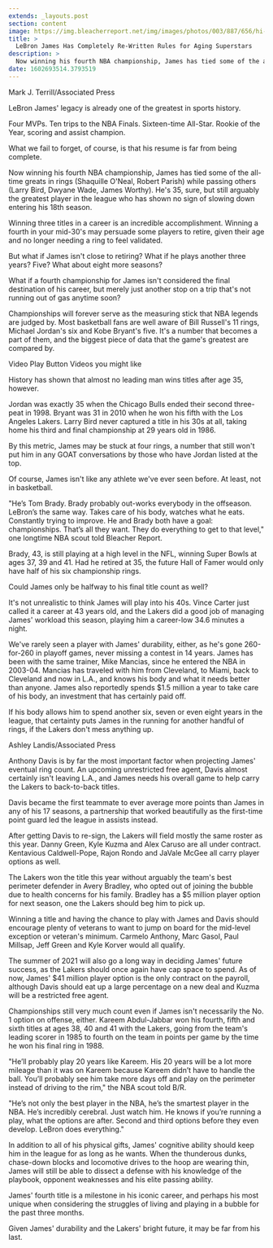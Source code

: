 ```yaml
--- 
extends: _layouts.post 
section: content 
image: https://img.bleacherreport.net/img/images/photos/003/887/656/hi-res-d38f826cad85a67fbdcca07996708053_crop_exact.jpg?w=1200&h=1200&q=75 
title: > 
  LeBron James Has Completely Re-Written Rules for Aging Superstars 
description: > 
  Now winning his fourth NBA championship, James has tied some of the all-time greats in rings (Shaquille O'Neal, Robert Parish) while passing others (Larry Bird, Dwyane Wade, James Worthy).But what if James isn't close to retiring?Of course, James isn't like any athlete we've ever seen before.Championships still very much count even if James isn't necessarily the No.James' fourth title is a milestone in his iconic career, and perhaps his most unique when considering the struggles of living and playing in a bubble for the past three months. 
date: 1602693514.3793519 
--- 
```

Mark J. Terrill/Associated Press

LeBron James' legacy is already one of the greatest in sports history.

Four MVPs. Ten trips to the NBA Finals. Sixteen-time All-Star. Rookie of the Year, scoring and assist champion.

What we fail to forget, of course, is that his resume is far from being complete.

Now winning his fourth NBA championship, James has tied some of the all-time greats in rings (Shaquille O'Neal, Robert Parish) while passing others (Larry Bird, Dwyane Wade, James Worthy). He's 35, sure, but still arguably the greatest player in the league who has shown no sign of slowing down entering his 18th season.

Winning three titles in a career is an incredible accomplishment. Winning a fourth in your mid-30's may persuade some players to retire, given their age and no longer needing a ring to feel validated.

But what if James isn't close to retiring? What if he plays another three years? Five? What about eight more seasons?

What if a fourth championship for James isn't considered the final destination of his career, but merely just another stop on a trip that's not running out of gas anytime soon?

Championships will forever serve as the measuring stick that NBA legends are judged by. Most basketball fans are well aware of Bill Russell's 11 rings, Michael Jordan's six and Kobe Bryant's five. It's a number that becomes a part of them, and the biggest piece of data that the game's greatest are compared by.

Video Play Button Videos you might like

History has shown that almost no leading man wins titles after age 35, however.

Jordan was exactly 35 when the Chicago Bulls ended their second three-peat in 1998. Bryant was 31 in 2010 when he won his fifth with the Los Angeles Lakers. Larry Bird never captured a title in his 30s at all, taking home his third and final championship at 29 years old in 1986.

By this metric, James may be stuck at four rings, a number that still won't put him in any GOAT conversations by those who have Jordan listed at the top.

Of course, James isn't like any athlete we've ever seen before. At least, not in basketball.

"He’s Tom Brady. Brady probably out-works everybody in the offseason. LeBron’s the same way. Takes care of his body, watches what he eats. Constantly trying to improve. He and Brady both have a goal: championships. That’s all they want. They do everything to get to that level," one longtime NBA scout told Bleacher Report.

Brady, 43, is still playing at a high level in the NFL, winning Super Bowls at ages 37, 39 and 41. Had he retired at 35, the future Hall of Famer would only have half of his six championship rings.

Could James only be halfway to his final title count as well?

It's not unrealistic to think James will play into his 40s. Vince Carter just called it a career at 43 years old, and the Lakers did a good job of managing James' workload this season, playing him a career-low 34.6 minutes a night.

We've rarely seen a player with James' durability, either, as he's gone 260-for-260 in playoff games, never missing a contest in 14 years. James has been with the same trainer, Mike Mancias, since he entered the NBA in 2003-04. Mancias has traveled with him from Cleveland, to Miami, back to Cleveland and now in L.A., and knows his body and what it needs better than anyone. James also reportedly spends $1.5 million a year to take care of his body, an investment that has certainly paid off.

If his body allows him to spend another six, seven or even eight years in the league, that certainty puts James in the running for another handful of rings, if the Lakers don't mess anything up.

Ashley Landis/Associated Press

Anthony Davis is by far the most important factor when projecting James' eventual ring count. An upcoming unrestricted free agent, Davis almost certainly isn't leaving L.A., and James needs his overall game to help carry the Lakers to back-to-back titles.

Davis became the first teammate to ever average more points than James in any of his 17 seasons, a partnership that worked beautifully as the first-time point guard led the league in assists instead.

After getting Davis to re-sign, the Lakers will field mostly the same roster as this year. Danny Green, Kyle Kuzma and Alex Caruso are all under contract. Kentavious Caldwell-Pope, Rajon Rondo and JaVale McGee all carry player options as well.

The Lakers won the title this year without arguably the team's best perimeter defender in Avery Bradley, who opted out of joining the bubble due to health concerns for his family. Bradley has a $5 million player option for next season, one the Lakers should beg him to pick up.

Winning a title and having the chance to play with James and Davis should encourage plenty of veterans to want to jump on board for the mid-level exception or veteran's minimum. Carmelo Anthony, Marc Gasol, Paul Millsap, Jeff Green and Kyle Korver would all qualify.

The summer of 2021 will also go a long way in deciding James' future success, as the Lakers should once again have cap space to spend. As of now, James' $41 million player option is the only contract on the payroll, although Davis should eat up a large percentage on a new deal and Kuzma will be a restricted free agent.

Championships still very much count even if James isn't necessarily the No. 1 option on offense, either. Kareem Abdul-Jabbar won his fourth, fifth and sixth titles at ages 38, 40 and 41 with the Lakers, going from the team's leading scorer in 1985 to fourth on the team in points per game by the time he won his final ring in 1988.

"He’ll probably play 20 years like Kareem. His 20 years will be a lot more mileage than it was on Kareem because Kareem didn’t have to handle the ball. You’ll probably see him take more days off and play on the perimeter instead of driving to the rim," the NBA scout told B/R.

"He’s not only the best player in the NBA, he’s the smartest player in the NBA. He’s incredibly cerebral. Just watch him. He knows if you’re running a play, what the options are after. Second and third options before they even develop. LeBron does everything."

In addition to all of his physical gifts, James' cognitive ability should keep him in the league for as long as he wants. When the thunderous dunks, chase-down blocks and locomotive drives to the hoop are wearing thin, James will still be able to dissect a defense with his knowledge of the playbook, opponent weaknesses and his elite passing ability.

James' fourth title is a milestone in his iconic career, and perhaps his most unique when considering the struggles of living and playing in a bubble for the past three months.

Given James' durability and the Lakers' bright future, it may be far from his last.